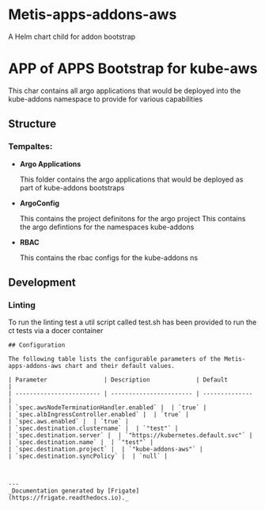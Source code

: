 
Metis-apps-addons-aws
===========

A Helm chart child for addon bootstrap

# APP of APPS Bootstrap for kube-aws

This char contains all argo applications that would be deployed into the kube-addons namespace to provide for various
capabilities

## Structure

### **Tempaltes:**


- **Argo Applications**

    This folder contains the argo applications that would be deployed as part of kube-addons bootstraps

- **ArgoConfig**

    This contains the project definitons  for the argo project
    This  contains the argo defintions for the namespaces kube-addons

- **RBAC**

    This contains the rbac configs for the kube-addons ns

## Development
### Linting
To run the linting test a util script called test.sh has been provided to run the ct tests via a docer container




```
## Configuration

The following table lists the configurable parameters of the Metis-apps-addons-aws chart and their default values.

| Parameter                | Description             | Default        |
| ------------------------ | ----------------------- | -------------- |
| `spec.awsNodeTerminationHandler.enabled` |  | `true` |
| `spec.albIngressController.enabled` |  | `true` |
| `spec.aws.enabled` |  | `true` |
| `spec.destination.clustername` |  | `"test"` |
| `spec.destination.server` |  | `"https://kubernetes.default.svc"` |
| `spec.destination.name` |  | `"test"` |
| `spec.destination.project` |  | `"kube-addons-aws"` |
| `spec.destination.syncPolicy` |  | `null` |



---
_Documentation generated by [Frigate](https://frigate.readthedocs.io)._

